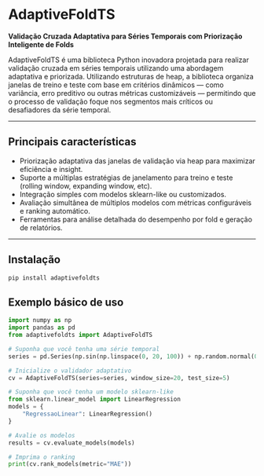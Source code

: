 # AdaptiveFoldTS

**Validação Cruzada Adaptativa para Séries Temporais com Priorização Inteligente de Folds**

AdaptiveFoldTS é uma biblioteca Python inovadora projetada para realizar validação cruzada em séries temporais utilizando uma abordagem adaptativa e priorizada. Utilizando estruturas de heap, a biblioteca organiza janelas de treino e teste com base em critérios dinâmicos — como variância, erro preditivo ou outras métricas customizáveis — permitindo que o processo de validação foque nos segmentos mais críticos ou desafiadores da série temporal.

---

## Principais características

- Priorização adaptativa das janelas de validação via heap para maximizar eficiência e insight.  
- Suporte a múltiplas estratégias de janelamento para treino e teste (rolling window, expanding window, etc).  
- Integração simples com modelos sklearn-like ou customizados.  
- Avaliação simultânea de múltiplos modelos com métricas configuráveis e ranking automático.  
- Ferramentas para análise detalhada do desempenho por fold e geração de relatórios.

---

## Instalação

```bash
pip install adaptivefoldts
```

## Exemplo básico de uso
```python
import numpy as np
import pandas as pd
from adaptivefoldts import AdaptiveFoldTS

# Suponha que você tenha uma série temporal
series = pd.Series(np.sin(np.linspace(0, 20, 100)) + np.random.normal(0, 0.1, 100))

# Inicialize o validador adaptativo
cv = AdaptiveFoldTS(series=series, window_size=20, test_size=5)

# Suponha que você tenha um modelo sklearn-like
from sklearn.linear_model import LinearRegression
models = {
    "RegressaoLinear": LinearRegression()
}

# Avalie os modelos
results = cv.evaluate_models(models)

# Imprima o ranking
print(cv.rank_models(metric="MAE"))

```